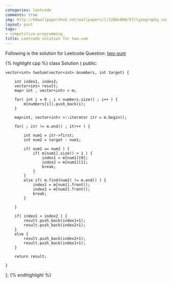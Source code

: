 ```yaml
---
categories: leetcode
comments: true
img: http://hdwallpapershub.net/wallpapers/l/1280x800/57/typography_code_javascript_black_background_programmer_syntax_1280x800_56614.jpg
layout: post
tags:
- competitive-programming
title: Leetcode solution for two-sum
---
```


Following is the solution for Leetcode Question: [two-sum](https://leetcode.com/problems/two-sum/)

{% highlight cpp %}
class Solution {
public:

    vector<int> twoSum(vector<int> &numbers, int target) {
        
        int index1, index2;
        vector<int> result;
        map< int , vector<int> > m;
        
        for( int i = 0 ; i < numbers.size() ; i++ ) {
            m[numbers[i]].push_back(i);
        }
        
        map<int, vector<int> >::iterator itr = m.begin();
        
        for( ; itr != m.end() ; itr++ ) {
            
            int num1 = itr->first;
            int num2 = target - num1;
            
            if( num1 == num2 ) {
                if( m[num1].size() > 1 ) {
                    index1 = m[num1][0];
                    index2 = m[num1][1];
                    break;
                }
            }
            else if( m.find(num2) != m.end() ) {
                index1 = m[num1].front();
                index2 = m[num2].front();
                break;
            }
            
        }
        
        if( index1 < index2 ) {
            result.push_back(index1+1);
            result.push_back(index2+1);
        }
        else {
            result.push_back(index2+1);
            result.push_back(index1+1);
        }
        
        return result;
        
    }
};
{% endhighlight %}